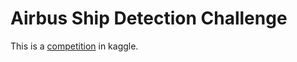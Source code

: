 Airbus Ship Detection Challenge
=

  This is a [competition](https://www.kaggle.com/c/airbus-ship-detection) in kaggle.

